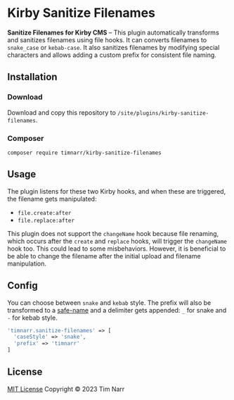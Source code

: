 # Kirby Sanitize Filenames
**Sanitize Filenames for Kirby CMS** – This plugin automatically transforms and sanitizes filenames using file hooks. It can converts filenames to `snake_case` or `kebab-case`. It also sanitizes filenames by modifying special characters and allows adding a custom prefix for consistent file naming.

## Installation
### Download
Download and copy this repository to `/site/plugins/kirby-sanitize-filenames`.

### Composer
```
composer require timnarr/kirby-sanitize-filenames
```

## Usage
The plugin listens for these two Kirby hooks, and when these are triggered, the filename gets manipulated:
- `file.create:after`
- `file.replace:after`

This plugin does not support the `changeName` hook because file renaming, which occurs after the `create` and `replace` hooks, will trigger the `changeName` hook too. This could lead to some misbehaviors. However, it is beneficial to be able to change the filename after the initial upload and filename manipulation.

## Config
You can choose between `snake` and `kebab` style. The prefix will also be transformed to a [safe-name](https://github.com/getkirby/kirby/tree/3.9.8/src/Filesystem/F.php#L741) and a delimiter gets appended: `_` for snake and `-` for kebab style.

```php
'timnarr.sanitize-filenames' => [
  'caseStyle' => 'snake',
  'prefix' => 'timnarr'
]
```

## License
[MIT License](./LICENSE) Copyright © 2023 Tim Narr
